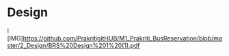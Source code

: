 # Design
![IMG]https://github.com/PrakritigitHUB/M1_Prakriti_BusReservation/blob/master/2_Design/BRS%20Design%201%20(1).pdf
